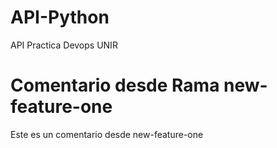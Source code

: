 # API-Python
API Practica Devops UNIR

# Comentario desde Rama new-feature-one
Este es un comentario desde new-feature-one
